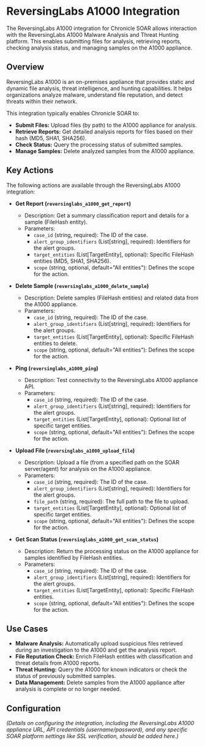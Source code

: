 # ReversingLabs A1000 Integration

The ReversingLabs A1000 integration for Chronicle SOAR allows interaction with the ReversingLabs A1000 Malware Analysis and Threat Hunting platform. This enables submitting files for analysis, retrieving reports, checking analysis status, and managing samples on the A1000 appliance.

## Overview

ReversingLabs A1000 is an on-premises appliance that provides static and dynamic file analysis, threat intelligence, and hunting capabilities. It helps organizations analyze malware, understand file reputation, and detect threats within their network.

This integration typically enables Chronicle SOAR to:

*   **Submit Files:** Upload files (by path) to the A1000 appliance for analysis.
*   **Retrieve Reports:** Get detailed analysis reports for files based on their hash (MD5, SHA1, SHA256).
*   **Check Status:** Query the processing status of submitted samples.
*   **Manage Samples:** Delete analyzed samples from the A1000 appliance.

## Key Actions

The following actions are available through the ReversingLabs A1000 integration:

*   **Get Report (`reversinglabs_a1000_get_report`)**
    *   Description: Get a summary classification report and details for a sample (FileHash entity).
    *   Parameters:
        *   `case_id` (string, required): The ID of the case.
        *   `alert_group_identifiers` (List[string], required): Identifiers for the alert groups.
        *   `target_entities` (List[TargetEntity], optional): Specific FileHash entities (MD5, SHA1, SHA256).
        *   `scope` (string, optional, default="All entities"): Defines the scope for the action.

*   **Delete Sample (`reversinglabs_a1000_delete_sample`)**
    *   Description: Delete samples (FileHash entities) and related data from the A1000 appliance.
    *   Parameters:
        *   `case_id` (string, required): The ID of the case.
        *   `alert_group_identifiers` (List[string], required): Identifiers for the alert groups.
        *   `target_entities` (List[TargetEntity], optional): Specific FileHash entities to delete.
        *   `scope` (string, optional, default="All entities"): Defines the scope for the action.

*   **Ping (`reversinglabs_a1000_ping`)**
    *   Description: Test connectivity to the ReversingLabs A1000 appliance API.
    *   Parameters:
        *   `case_id` (string, required): The ID of the case.
        *   `alert_group_identifiers` (List[string], required): Identifiers for the alert groups.
        *   `target_entities` (List[TargetEntity], optional): Optional list of specific target entities.
        *   `scope` (string, optional, default="All entities"): Defines the scope for the action.

*   **Upload File (`reversinglabs_a1000_upload_file`)**
    *   Description: Upload a file (from a specified path on the SOAR server/agent) for analysis on the A1000 appliance.
    *   Parameters:
        *   `case_id` (string, required): The ID of the case.
        *   `alert_group_identifiers` (List[string], required): Identifiers for the alert groups.
        *   `file_path` (string, required): The full path to the file to upload.
        *   `target_entities` (List[TargetEntity], optional): Optional list of specific target entities.
        *   `scope` (string, optional, default="All entities"): Defines the scope for the action.

*   **Get Scan Status (`reversinglabs_a1000_get_scan_status`)**
    *   Description: Return the processing status on the A1000 appliance for samples identified by FileHash entities.
    *   Parameters:
        *   `case_id` (string, required): The ID of the case.
        *   `alert_group_identifiers` (List[string], required): Identifiers for the alert groups.
        *   `target_entities` (List[TargetEntity], optional): Specific FileHash entities.
        *   `scope` (string, optional, default="All entities"): Defines the scope for the action.

## Use Cases

*   **Malware Analysis:** Automatically upload suspicious files retrieved during an investigation to the A1000 and get the analysis report.
*   **File Reputation Check:** Enrich FileHash entities with classification and threat details from A1000 reports.
*   **Threat Hunting:** Query the A1000 for known indicators or check the status of previously submitted samples.
*   **Data Management:** Delete samples from the A1000 appliance after analysis is complete or no longer needed.

## Configuration

*(Details on configuring the integration, including the ReversingLabs A1000 appliance URL, API credentials (username/password), and any specific SOAR platform settings like SSL verification, should be added here.)*
